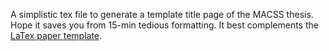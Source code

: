 A simplistic tex file to generate a template title page of the MACSS thesis. Hope it saves you from 15-min tedious formatting. It best complements the [LaTex paper template](https://github.com/UC-MACSS/persp-research-econ_Spr20/tree/master/templates).